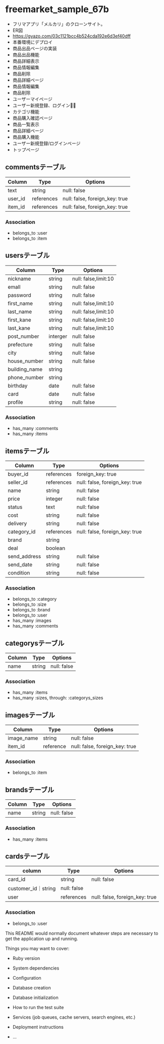 # freemarket_sample_67b
- フリマアプリ「メルカリ」のクローンサイト。
- ER図 
- https://gyazo.com/03c1121bcc4b524cda192e6d3ef40dff
- 本番環境にデプロイ
- 商品出品ページの実装
- 商品出品機能
- 商品詳細表示
- 商品情報編集
- 商品削除
- 商品詳細ページ
- 商品情報編集
- 商品削除
- ユーザーマイページ
- ユーザー新規登録、ログイン
- カテゴリ機能
- 商品購入確認ページ
- 商品一覧表示
- 商品詳細ページ
- 商品購入機能
- ユーザー新規登録/ログインページ
- トップページ



## commentsテーブル
|Column|Type|Options|
|------|----|-------|
|text|string|null: false|
|user_id|references|null: false, foreign_key: true|
|item_id|references|null: false, foreign_key: true|
### Association
- belongs_to :user
- belongs_to :item

## usersテーブル
|Column|Type|Options|
|------|----|-------|
|nickname|string|null: false,limit:10|
|emall|string|null: false|
|password|string|null: false|
|first_name|string|null: false,limit:10|
|last_name|string|null: false,limit:10|
|first_kane|string|null: false,limit:10|
|last_kane|string|null: false,limit:10|
|post_number|interger|null: false|
|prefecture|string|null: false|
|city|string|null: false|
|house_number|string|null: false|
|building_name|string||
|phone_number|string||
|birthday|date|null: false|
|card|date|null: false|
|profile|string|null: false|
### Association
- has_many :comments
- has_many :items

## itemsテーブル
|Column|Type|Options|
|------|----|-------|
|buyer_id|references|foreign_key: true|
|seller_id|references|null: false, foreign_key: true|
|name|string|null: false|
|price|integer|null: false|
|status|text|null: false|
|cost|string|null: false|
|delivery|string|null: false|
|category_id|references|null: false, foreign_key: true|
|brand|string||
|deal|boolean||
|send_address|string|null: false|
|send_date|string|null: false|
|condition|string|null: false|
### Association
- belongs_to :category
- belongs_to :size
- belongs_to :brand
- belongs_to :user
- has_many :images
- has_many :comments

## categorysテーブル
|Column|Type|Options|
|------|----|-------|
|name|string|null: false|

### Association
- has_many :items
- has_many :sizes, through: :categorys_sizes

## imagesテーブル
|Column|Type|Options|
|------|----|-------|
|image_name|string|null: false|
|item_id|reference|null: false, foreign_key: true|

### Association
- belongs_to :item

## brandsテーブル
|Column|Type|Options|
|------|----|-------|
|name|string|null: false|
### Association
- has_many :items

## cardsテーブル
|column|Type|Options|
|------|----|-------|
|card_id|string|null: false|
|customer_id｜string|null: false|
|user|references|null: false, foreign_key: true|

### Association
- belongs_to :user


This README would normally document whatever steps are necessary to get the
application up and running.

Things you may want to cover:

* Ruby version

* System dependencies

* Configuration

* Database creation

* Database initialization

* How to run the test suite

* Services (job queues, cache servers, search engines, etc.)

* Deployment instructions

* ...
